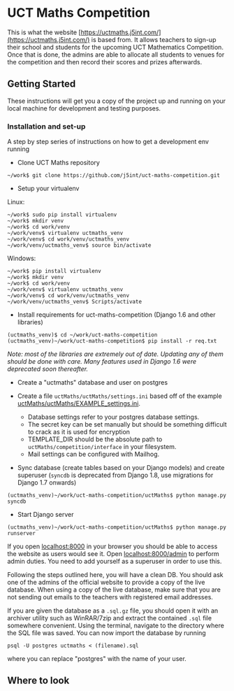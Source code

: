 # UCT Maths Competition

This is what the website [https://uctmaths.j5int.com/](https://uctmaths.j5int.com/) is based from. It allows teachers to sign-up their school and students for the upcoming UCT Mathematics Competition. Once that is done, the admins are able to allocate all students to venues for the competition and then record their scores and prizes afterwards.

## Getting Started

These instructions will get you a copy of the project up and running on your local machine for development and testing purposes. 

### Installation and set-up

A step by step series of instructions on how to get a development env running
* Clone UCT Maths repository

```
~/work$ git clone https://github.com/j5int/uct-maths-competition.git
```

* Setup your virtualenv

Linux:

```
~/work$ sudo pip install virtualenv
~/work$ mkdir venv
~/work$ cd work/venv
~/work/venv$ virtualenv uctmaths_venv
~/work/venv$ cd work/venv/uctmaths_venv
~/work/venv/uctmaths_venv$ source bin/activate
```

Windows:

```
~/work$ pip install virtualenv
~/work$ mkdir venv
~/work$ cd work/venv
~/work/venv$ virtualenv uctmaths_venv
~/work/venv$ cd work/venv/uctmaths_venv
~/work/venv/uctmaths_venv$ Scripts/activate
```

* Install requirements for uct-maths-competition (Django 1.6 and other libraries)

```
(uctmaths_venv)$ cd ~/work/uct-maths-competition
(uctmaths_venv)~/work/uct-maths-competition$ pip install -r req.txt 
```

*Note: most of the libraries are extremely out of date. Updating any of them should be done with care. Many features used in Django 1.6 were deprecated soon thereafter.*

* Create a "uctmaths" database and user on postgres

* Create a file `uctMaths/uctMaths/settings.ini` based off of the example [uctMaths/uctMaths/EXAMPLE_settings.ini](uctMaths/uctMaths/EXAMPLE_settings.ini).
    * Database settings refer to your postgres database settings.
    * The secret key can be set manually but should be something difficult to crack as it is used for encryption
    * TEMPLATE_DIR should be the absolute path to `uctMaths/competition/interface` in your filesystem.
    * Mail settings can be configured with Mailhog.

* Sync database (create tables based on your Django models) and create superuser (`syncdb` is deprecated from Django 1.8, use migrations for Django 1.7 onwards)

```
(uctmaths_venv)~/work/uct-maths-competition/uctMaths$ python manage.py syncdb
```

* Start Django server
```
(uctmaths_venv)~/work/uct-maths-competition/uctMaths$ python manage.py runserver
```

If you open [localhost:8000](http://localhost:8000) in your browser you should be able to access the website as users would see it. Open [localhost:8000/admin](http://localhost:8000/admin) to perform admin duties. You need to add yourself as a superuser in order to use this. 

Following the steps outlined here, you will have a clean DB. You should ask one of the admins of the official website to provide a copy of the live database. When using a copy of the live database, make sure that you are not sending out emails to the teachers with registered email addresses. 

If you are given the database as a `.sql.gz` file, you should open it with an archiver utility such as WinRAR/7zip and extract the contained `.sql` file somewhere convenient. Using the terminal, navigate to the directory where the SQL file was saved. You can now import the database by running
```
psql -U postgres uctmaths < (filename).sql
```
where you can replace "postgres" with the name of your user.


## Where to look

